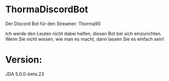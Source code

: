 # ThormaDiscordBot
Der Discord Bot für den Streamer: Thorma90

Ich werde den Leuten nicht dabei helfen, diesen Bot bei sich einzurichten. Wenn Sie nicht wissen, wie man es macht, dann lassen Sie es einfach sein!

# Version:<br>
JDA 5.0.0-beta.23<br>
